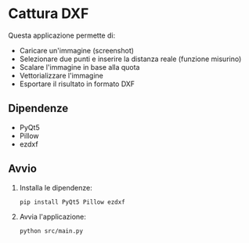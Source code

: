 # Cattura DXF

Questa applicazione permette di:
- Caricare un'immagine (screenshot)
- Selezionare due punti e inserire la distanza reale (funzione misurino)
- Scalare l'immagine in base alla quota
- Vettorializzare l'immagine
- Esportare il risultato in formato DXF

## Dipendenze
- PyQt5
- Pillow
- ezdxf

## Avvio

1. Installa le dipendenze:
   ```sh
   pip install PyQt5 Pillow ezdxf
   ```
2. Avvia l'applicazione:
   ```sh
   python src/main.py
   ```

